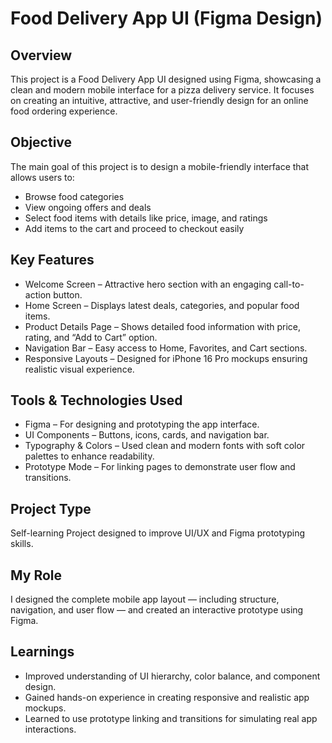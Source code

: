 # Food Delivery App UI (Figma Design)
## Overview

This project is a Food Delivery App UI designed using Figma, showcasing a clean and modern mobile interface for a pizza delivery service.
It focuses on creating an intuitive, attractive, and user-friendly design for an online food ordering experience.

## Objective
The main goal of this project is to design a mobile-friendly interface that allows users to:
- Browse food categories
- View ongoing offers and deals
- Select food items with details like price, image, and ratings
- Add items to the cart and proceed to checkout easily

## Key Features

- Welcome Screen – Attractive hero section with an engaging call-to-action button.
- Home Screen – Displays latest deals, categories, and popular food items.
- Product Details Page – Shows detailed food information with price, rating, and “Add to Cart” option.
- Navigation Bar – Easy access to Home, Favorites, and Cart sections.
- Responsive Layouts – Designed for iPhone 16 Pro mockups ensuring realistic visual experience.

## Tools & Technologies Used

- Figma – For designing and prototyping the app interface.
- UI Components – Buttons, icons, cards, and navigation bar.
- Typography & Colors – Used clean and modern fonts with soft color palettes to enhance readability.
- Prototype Mode – For linking pages to demonstrate user flow and transitions.

## Project Type

Self-learning Project designed to improve UI/UX and Figma prototyping skills.

## My Role

I designed the complete mobile app layout — including structure, navigation, and user flow — and created an interactive prototype using Figma.

## Learnings

- Improved understanding of UI hierarchy, color balance, and component design.
- Gained hands-on experience in creating responsive and realistic app mockups.
- Learned to use prototype linking and transitions for simulating real app interactions.
